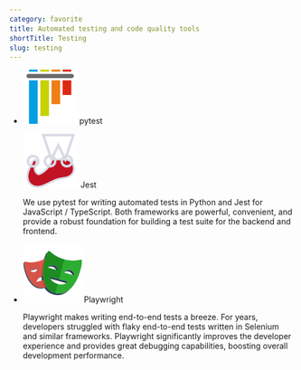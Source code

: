 ```yaml
---
category: favorite
title: Automated testing and code quality tools
shortTitle: Testing
slug: testing
---
```


- ![pytest](logos/pytest.svg) pytest

  ![Jest](logos/jest.svg) Jest

  We use pytest for writing automated tests in Python and Jest for
  JavaScript / TypeScript. Both frameworks are powerful, convenient, and
  provide a robust foundation for building a test suite for the backend and
  frontend.

- ![Playwright](logos/playwright.svg) Playwright

  Playwright makes writing end-to-end tests a breeze. For years, developers
  struggled with flaky end-to-end tests written in Selenium and similar
  frameworks. Playwright significantly improves the developer experience and
  provides great debugging capabilities, boosting overall development
  performance.
